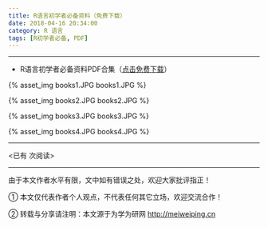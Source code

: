 ```yaml
---
title: R语言初学者必备资料（免费下载）
date: 2018-04-16 20:34:00
category: R 语言
tags: [R初学者必备, PDF]
---
```


---

- R语言初学者必备资料PDF合集（[点击免费下载](https://github.com/PhDMeiwp/R.Books/tree/R.Books/%E4%B8%AD%E5%A4%96%E6%96%87%E8%B5%84%E6%96%99%E5%90%88%E9%9B%86)）

{% asset_img books1.JPG books1.JPG %}


<!-- more -->

{% asset_img books2.JPG books2.JPG %}

{% asset_img books3.JPG books3.JPG %}

{% asset_img books4.JPG books4.JPG %}




---

<span id="busuanzi_container_page_pv">
<已有 <span id="busuanzi_value_page_pv"></span> 次阅读>
</span>

---


由于本文作者水平有限，文中如有错误之处，欢迎大家批评指正！

① 本文仅代表作者个人观点，不代表任何其它立场，欢迎交流合作！

② 转载与分享请注明：本文源于为学为研网 http://meiweiping.cn